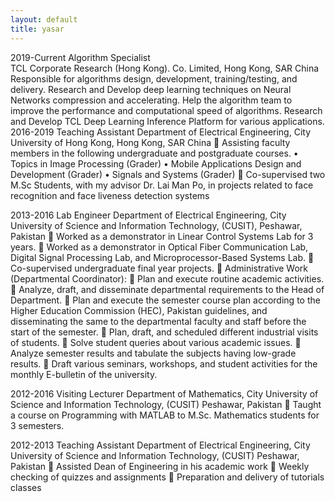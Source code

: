 ```yaml
---
layout: default
title: yasar
---
```



<div class="row">
 <div class="md-col-4 pull-left">
2019-Current	Algorithm Specialist </div>
 <div class="md-col-8 pull-right">
TCL Corporate Research (Hong Kong). Co. Limited, Hong Kong, SAR China
Responsible for algorithms design, development, training/testing, and delivery.
Research and Develop deep learning techniques on Neural Networks compression and accelerating.
Help the algorithm team to improve the performance and computational speed of algorithms.
Research and Develop TCL Deep Learning Inference Platform for various applications.
 </div>
</div>
2016-2019	Teaching Assistant 
 Department of Electrical Engineering, City University of Hong Kong, Hong Kong, SAR China
	Assisting faculty members in the following undergraduate and postgraduate courses.
•	Topics in Image Processing (Grader)
•	Mobile Applications Design and Development (Grader)
•	Signals and Systems (Grader)
	Co-supervised two M.Sc Students, with my advisor Dr. Lai Man Po, in projects related to face recognition and face liveness detection systems

2013-2016 	Lab Engineer
Department of Electrical Engineering, City University of Science and Information Technology, (CUSIT), Peshawar, Pakistan 
	Worked as a demonstrator in Linear Control Systems Lab for 3 years.
	Worked as a demonstrator in Optical Fiber Communication Lab, Digital Signal Processing Lab, and Microprocessor-Based Systems Lab.
	Co-supervised undergraduate final year projects.
	Administrative Work (Departmental Coordinator):
	Plan and execute routine academic activities.
	Analyze, draft, and disseminate departmental requirements to the Head of Department.
	Plan and execute the semester course plan according to the Higher Education Commission (HEC), Pakistan guidelines, and disseminating the same to the departmental faculty and staff before the start of the semester.
	Plan, draft, and scheduled different industrial visits of students.
	Solve student queries about various academic issues.
	Analyze semester results and tabulate the subjects having low-grade results.
	Draft various seminars, workshops, and student activities for the monthly E-bulletin of the university.

2012-2016 	Visiting Lecturer
Department of Mathematics, City University of Science and Information Technology, (CUSIT) Peshawar, Pakistan
	Taught a course on Programming with MATLAB to M.Sc. Mathematics students for 3 semesters.

2012-2013 	Teaching Assistant
 Department of Electrical Engineering, City University of Science and Information Technology, (CUSIT) Peshawar, Pakistan
	Assisted Dean of Engineering in his academic work
	Weekly checking of quizzes and assignments
	Preparation and delivery of tutorials classes


